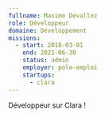 ```yaml
---
fullname: Maxime Devallez
role: Développeur
domaine: Développement
missions:
  - start: 2018-03-01
    end: 2021-06-30
    status: admin
    employer: pole-emploi
    startups:
      - clara
---
```

Développeur sur Clara !